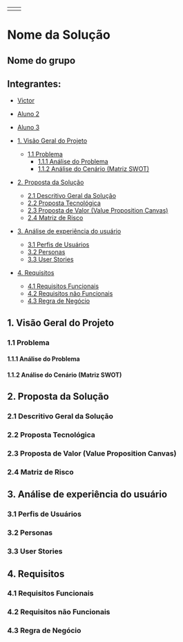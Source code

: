 <table>
<tr>
<Table>
  <tr>
    <td>
      <a href= ""><img src="" alt="" border="0">
    </td>
    <td>
      <a href= ""><img src="" alt="" border="0"></a>
    </td>
  </tr>
</table>

# Nome da Solução

## Nome do grupo

## Integrantes:

- <a href="https://www.linkedin.com/in/">Victor</a>
- <a href="https://www.linkedin.com/in/">Aluno 2</a>
- <a href="https://www.linkedin.com/in/">Aluno 3</a>

- [1. Visão Geral do Projeto](#1-visão-geral-do-projeto)
  - [1.1 Problema](#11-problema)
    - [1.1.1 Análise do Problema](#111-análise-do-problema)
    - [1.1.2 Análise do Cenário (Matriz SWOT)](#112-análise-do-cenário-matriz-swot)
- [2. Proposta da Solução](#2-proposta-da-solução)
  - [2.1 Descritivo Geral da Solução](#21-descritivo-geral-da-solução)
  - [2.2 Proposta Tecnológica](#22-proposta-tecnológica)
  - [2.3 Proposta de Valor (Value Proposition Canvas)](#23-proposta-de-valor-value-proposition-canvas)
  - [2.4 Matriz de Risco](#24-matriz-de-risco)
- [3. Análise de experiência do usuário](#3-análise-de-experiência-do-usuário)
  - [3.1 Perfis de Usuários](#31-perfis-de-usuários)
  - [3.2 Personas](#32-personas)
  - [3.3 User Stories](#33-user-stories)
- [4. Requisitos](#4-requisitos)
  - [4.1 Requisitos Funcionais](#41-requisitos-funcionais-requisitos-funcionais)
  - [4.2 Requisitos não Funcionais](#42-requisitos-não-funcionais)
  - [4.3 Regra de Negócio](#43-regra-de-negócio)

## 1. Visão Geral do Projeto

### 1.1 Problema

#### 1.1.1 Análise do Problema

#### 1.1.2 Análise do Cenário (Matriz SWOT)

## 2. Proposta da Solução

### 2.1 Descritivo Geral da Solução

### 2.2 Proposta Tecnológica

### 2.3 Proposta de Valor (Value Proposition Canvas)

### 2.4 Matriz de Risco

## 3. Análise de experiência do usuário

### 3.1 Perfis de Usuários

### 3.2 Personas

### 3.3 User Stories

## 4. Requisitos

### 4.1 Requisitos Funcionais

### 4.2 Requisitos não Funcionais

### 4.3 Regra de Negócio
